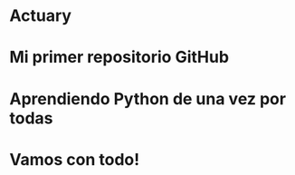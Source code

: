 # Actuary
# Mi primer repositorio GitHub
# Aprendiendo Python de una vez por todas
# Vamos con todo!
